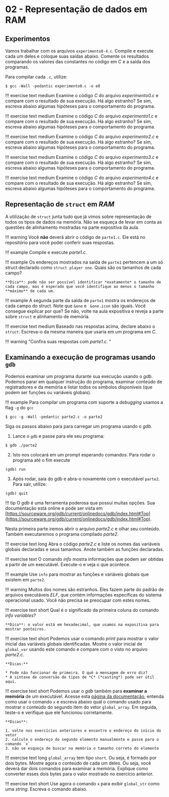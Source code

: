 # 02 - Representação de dados em RAM

## Experimentos

Vamos trabalhar com os arquivos `experimento0-4.c`. Compile e execute cada um deles e coloque suas saídas abaixo. Comente os resultados comparando os valores das constantes no código em *C* e a saída dos programas.

Para compilar cada `.c`, utilize:

<div class="termy">

```console
$ gcc -Wall -pedantic experimento0.c -o e0
```

</div>

!!! exercise text medium
    Examine o código *C* do arquivo *experimento0.c* e compare com o resultado de sua execução. Há algo estranho? Se sim, escreva abaixo algumas hipóteses para o comportamento do programa.

!!! exercise text medium
    Examine o código *C* do arquivo *experimento1.c* e compare com o resultado de sua execução. Há algo estranho? Se sim, escreva abaixo algumas hipóteses para o comportamento do programa.

!!! exercise text medium
    Examine o código *C* do arquivo *experimento2.c* e compare com o resultado de sua execução. Há algo estranho? Se sim, escreva abaixo algumas hipóteses para o comportamento do programa.

!!! exercise text medium
    Examine o código *C* do arquivo *experimento3.c* e compare com o resultado de sua execução. Há algo estranho? Se sim, escreva abaixo algumas hipóteses para o comportamento do programa.

!!! exercise text medium
    Examine o código *C* do arquivo *experimento4.c* e compare com o resultado de sua execução. Há algo estranho? Se sim, escreva abaixo algumas hipóteses para o comportamento do programa.


## Representação de `struct` em *RAM*

A utilização de `struct` junta tudo que já vimos sobre representação de todos os tipos de dados na memória. Não se esqueça de levar em conta as questões de alinhamento mostradas na parte expositiva da aula.


!!! warning
    Você **não** deverá abrir o código de `parte1.c`. Ele está no repositório para você poder conferir suas respostas.


!!! example
    Compile e execute _parte1.c_.


!!! example
    Os endereços mostrados na saída de `parte1` pertencem a um só struct declarado como `struct player one`. Quais são os tamanhos de cada campo?

    **Dica**: pode não ser possível identificar *exatamente* o tamanho de cada campo, mas é esperado que você identifique ao menos o tamanho **máximo** de cada um.

!!! example
    A segunda parte da saída de `parte1` mostra os endereços de cada campo do struct. Note que `&one` e ` &one.icon` são iguais. Você consegue explicar por que? Se não, volte na aula expositiva e reveja a parte sobre `struct` e alinhamento de memória.

!!! exercise text medium
    Baseado nas respostas acima, declare abaixo o `struct`. Escreva-o da mesma maneira que usaria em um programa em *C*.

!!! warning "Confira suas respostas com _parte1.c_. "

## Examinando a execução de programas usando `gdb`

Podemos examinar um programa durante sua execução usando o *gdb*. Podemos parar em qualquer instrução do programa, examinar conteúdo de registradores e da memória e listar todos os símbolos disponíveis (que podem ser funções ou variáveis globais).

!!! example
    Para compilar um programa com suporte a *debugging* usamos a flag `-g` do `gcc`



<div class="termy">

```console
$ gcc -g -Wall -pedantic parte2.c -o parte2
```

</div>


Siga os passos abaixo para para carregar um programa usando o *gdb*.

1. Lance o `gdb` e passe para ele seu programa:

<div class="termy">

```console
$ gdb ./parte2
```

</div>

2. Isto nos colocará em um prompt esperando comandos. Para rodar o programa até o fim execute

<div class="termy">

```console
(gdb) run
```

</div>


3. Após rodar, saia do gdb e abra-o novamente com o executável `parte2`. Para sair, utilize:

<div class="termy">

```console
(gdb) quit
```

</div>

!!! tip
    O *gdb* é uma ferramenta poderosa que possui muitas opções. Sua documentação está online e pode ser vista em [https://sourceware.org/gdb/current/onlinedocs/gdb/index.html#Top](https://sourceware.org/gdb/current/onlinedocs/gdb/index.html#Top).

Nesta primeira parte iremos abrir o arquivo *parte2.c* e olhar seu conteúdo. Também executaremos o programa compilado *parte2*.

!!! exercise text long
    Abra o código *parte2.c* e liste os nomes das variáveis globais declaradas e seus tamanhos. Anote também as funções declaradas.

!!! exercise text
    O comando *info* mostra informações que podem ser obtidas a partir de um executável. Execute-o e veja o que acontece.

!!! example
    Use `info` para mostrar as funções e variáveis globais que existem em `parte2`.

!!! warning
    Muitos dos nomes são estranhos. Eles fazem parte do padrão de arquivos executáveis *ELF*, que contém informações específicas do sistema operacional usado. Você não precisa se preocupar com estes nomes.

!!! exercise text short
    Qual é o significado da primeira coluna do comando *info variables*?

    **Dica**: o valor está em hexadecimal, que usamos na expositiva para mostrar ponteiros.

!!! exercise text short
    Podemos usar o comando *print* para mostrar o valor inicial das variáveis globais identificadas. Mostre o valor inicial de `global_var` usando este comando e compare com o visto no arquivo *parte2.c*.

    **Dicas:**

    * Pode não funcionar de primeira. O quê a mensagem de erro diz?
    * A sintaxe de conversão de tipos de *C* (*casting*) pode ser útil aqui.


!!! exercise text short
    Podemos usar o *gdb* também para **examinar a memória** de um executável. Acesse esta [página da documentação](https://sourceware.org/gdb/current/onlinedocs/gdb/Memory.html), entenda como usar o comando `x` e escreva abaixo qual o comando usado para mostrar o conteúdo do segundo item do vetor `global_array`. Em seguida, teste-o e verifique que ele funcionou corretamente.


    **Dicas**:

    1. volte nos exercícios anteriores e encontre o endereço do início do vetor
    2. calcule o endereço do segundo elemento manualmente e passe para o comando `x`
    3. não se esqueça de buscar na memória o tamanho correto do elemento


!!! exercise text long
    `global_array` tem tipo `short`. Ou seja, é formado por dois bytes. Mostre agora o conteúdo de cada um deles. Ou seja, você deverá dar dois comandos para examinar a memória. Explique como converter esses dois bytes para o valor mostrado no exercício anterior.

!!! exercise text short
    Use agora o comando `x` para exibir `global_str` como uma *string*. Escreva o comando abaixo.
